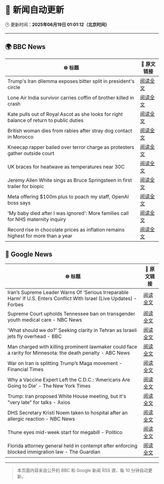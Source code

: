 # 🧠 新闻自动更新

🕒 更新时间：**2025年06月19日 01:01:12（北京时间）**

---

## 🌍 BBC News

| 🌐 标题 | 🔗 原文链接 |
|--------|-------------|
| Trump's Iran dilemma exposes bitter split in president's circle | [阅读全文](https://www.bbc.com/news/articles/c1wp72224jzo) |
| Lone Air India survivor carries coffin of brother killed in crash | [阅读全文](https://www.bbc.com/news/articles/cvg8591rpjyo) |
| Kate pulls out of Royal Ascot as she looks for right balance of return to public duties | [阅读全文](https://www.bbc.com/news/articles/cjrl34rvdxdo) |
| British woman dies from rabies after stray dog contact in Morocco | [阅读全文](https://www.bbc.com/news/articles/c98wyllp170o) |
| Kneecap rapper bailed over terror charge as protesters gather outside court | [阅读全文](https://www.bbc.com/news/articles/cy4k4xnlj8qo) |
| UK braces for heatwave as temperatures near 30C | [阅读全文](https://www.bbc.com/news/articles/c8d6jmmdq5go) |
| Jeremy Allen White sings as Bruce Springsteen in first trailer for biopic | [阅读全文](https://www.bbc.com/news/articles/crk6ded7krdo) |
| Meta offering $100m plus to poach my staff, OpenAI boss says | [阅读全文](https://www.bbc.com/news/articles/c8730088e5do) |
| 'My baby died after I was ignored': More families call for NHS maternity inquiry | [阅读全文](https://www.bbc.com/news/articles/cp861jezrj1o) |
| Record rise in chocolate prices as inflation remains highest for more than a year | [阅读全文](https://www.bbc.com/news/articles/c5ygdqp922vo) |

## 📰 Google News

| 🌐 标题 | 🔗 原文链接 |
|--------|-------------|
| Iran’s Supreme Leader Warns Of ‘Serious Irreparable Harm’ If U.S. Enters Conflict With Israel (Live Updates) - Forbes | [阅读全文](https://news.google.com/rss/articles/CBMi6wFBVV95cUxQZlhKWS1jTjQzdGN4YUk4WF9FNGQ5WHdqeVZzRnNXVnpYV1pHZ1pSYXpydER4XzJkbzFTS0NaVGtoQjJOeTV6WjIydENZYk5fSTNqWnJQcTBIN2F0QTY3NFdob1JDZWU1YXU0Sm9XX2pWS0JGNXZIaWdzOVJkVWh5TWY0NDBGeWF3bEZLR2VsWDJkWE5YckVOOW5xNVZLSmNXS1pTNUUzVnljN2tqMUozbVJMU1daSktWc2RjQkx6TlV5cWwwTDRVdUF3NTdnYkt0U1hSb1lmOS15Q3pEZ2NOOWZVd2c2MXRaT2x3?oc=5) |
| Supreme Court upholds Tennessee ban on transgender youth medical care - NBC News | [阅读全文](https://news.google.com/rss/articles/CBMiwgFBVV95cUxObnl5aFVCN1hBaHpzLWcwckZvX1EzSDRpUU05c3d0UmRxNk5GN2tVODZneVNyZ3Zub0NnMFVkcjAwbEdPZkhFUDdRaVpWZTJIbF8xelJLNTVpVGJseXJycnFjT0pUVWhCR2F0d1BmcWlRVTBfYk9EZDZZSDg2ZE85OHg0MjYzU2xjTzBJV196QnNGeTlfRDlRZ2drdHo2cldJeDJSeWZMTXd6RHR0SUx5MU9tWG5TajlKYV9HdlNCZ0t1d9IBVkFVX3lxTE1LQWM0Vi1HTmE5OC1JbnA2MUtHYkVjU1lGZDVVTDl1TEM0ay1lV1pPVThBMGZTbUlTbjNmeExPUUg0c3RXeDdrV3VidDRMY2J3c0d3dy1B?oc=5) |
| 'What should we do?' Seeking clarity in Tehran as Israeli jets fly overhead - BBC | [阅读全文](https://news.google.com/rss/articles/CBMiWkFVX3lxTE9pS0VhZ2tLend5NW45Wm9nZDV3RjFpLV8tUnNyYU1PTUVJYWVrUU5BaXBtblphczBSc2ZuQXpCMnpHQzNja1ZHMUl4VXRZR21pV2tjcXRTWTA4QdIBX0FVX3lxTE5fZVBzMHNWQnNGbWtJT1NJWGJpeHBneExiUG01bnAxcEpJbmFwWEFtaWxqQ3VNcVRHajJMNW9VWllqdjZrT3NFN2RGR2Q4THhCWnF4Qi11enNYVEk4NzBR?oc=5) |
| Man charged with killing prominent lawmaker could face a rarity for Minnesota: the death penalty - ABC News | [阅读全文](https://news.google.com/rss/articles/CBMiqgFBVV95cUxQcDNuVE9mNVdpMUQwMEFNOWlaTXVvUzVzTllWNzg2UTlsai04WWtYSGl6UzB1RUh6WFhFSkN0SHo0ZWllbXMtYjFoVUw5N0NHeHJwa0FjX3NtT3NCUmctbF9FdzFPejdtcEhzTEJmRVljMTNqUFNiQ1BjSXVXUVpVVXZsZW4yZ2JCN1pDZ202LWl0MW9mSVkxTkItN2RFT05kcnZ1T25USVNmd9IBrwFBVV95cUxQRFU0Ml94SmtPWll3QmU0eHd3eEVkcEd0OFpOTWN0TTRYQ01nRlF3cTVCVG5wXy1GVzJyNGl3ZlVITXZVU0lVd2tCWFdqYlFJd2tuWG0zd0EtZFlsSi1CS1Z0ZnlzWXdId2UzemFvQXQtdjVvMnVkXy13OEZyUjViaXhiSmZoRjhYclB3WV9PRzNXYXBMRmU2S3hwTG1IMkJ2dy16UXVRVVR3U20xTWJz?oc=5) |
| War on Iran is splitting Trump’s Maga movement - Financial Times | [阅读全文](https://news.google.com/rss/articles/CBMicEFVX3lxTFBCSjJfbFJnaDdDUy0za1M4R3h1a1ZMU3VFcUxfaG5KYVRpWEhSMmNZX0JNN042YktacjdNUFVjQzhDQTY2S1VrdVQ3S3ZXbW9HanJ6LWozcWpOb3lkcTJsVnhKLThhRnk0ZURwc1BIdVQ?oc=5) |
| Why a Vaccine Expert Left the C.D.C.: ‘Americans Are Going to Die’ - The New York Times | [阅读全文](https://news.google.com/rss/articles/CBMif0FVX3lxTE82NS11LXNXbTZsMVVfRmpZaXc2Um5MQk1aY2JnRDdnZ3FSbHJjUmJoRmlwQUhTSm41SlBFRkFqcjdHRk5ieGVlVy1pZjJmX29UTUliU3hqY05RZVEweFdoNE1wVjBQR3JpTTEzZVB0NEw3RHV1V3BhczE0cWE1VDg?oc=5) |
| Trump: Iran proposed White House meeting, but it's "very late" for talks - Axios | [阅读全文](https://news.google.com/rss/articles/CBMie0FVX3lxTFBrUVpwa2NvRnBmUl92dFVkTUhkcTNqeVphellIaHU4RFhJS3ltMzhiWTQ0VVFhMVc5YUxMM3lWSWpfcjBVZ1ZzLWRkNkQ2NklxMU9xN05WUXhVTS1DN0NEN1ljcFVwTW1pSmlPSlcwZS05S3o2RWk0cXlJOA?oc=5) |
| DHS Secretary Kristi Noem taken to hospital after an allergic reaction - NBC News | [阅读全文](https://news.google.com/rss/articles/CBMitwFBVV95cUxNMkREc3FBZ0w4dm5pNm5RZEIxcWdfWkdKVzFIREVGajRwdEJpOUR5djE1emZZc3IyYWZLaUFIa1VZZmdnOWppVWNPX3hIUzJJd05WSndReXB3d0VTSWZ0YXoyLUhmNmEyakFnMnhjUmhwMHRoZldpU1ZwZXlodkRWaThzQThFODNaTkQ1UGpRWGdUOFc0MTNFOUtvYWthRnlsLWM3OFZicm1pSF96UTJNZUJVRFZpTXfSAVZBVV95cUxPd1FteU1CTG9fTW95U0UtNUJtVS1Fa1g4bmFZWEx4UHAtdWZuOTluQXk1NzRRcHFLV1luQWVZWFdvWWhTLTNZTlFyU01lelVMY1RISHBCdw?oc=5) |
| Thune eyes mid-week start for megabill - Politico | [阅读全文](https://news.google.com/rss/articles/CBMilAFBVV95cUxOU0hoNnJRZDBSV2lDajhILURwbnhDQmxzeWpkRkVfc2xJRHNYem5GY0pXMHdRdndSdEdnZmNjT1h5M21SbVZkV2xLZzZKZVNPenpJNl93VzVRQUc3WmwyOGt0cHB4eThaMWd0RmxFQjV5QmdrQWVVNmpWX0wtTHFFOWZyczJUYVFtT1lFR3hSM3pxbEpr?oc=5) |
| Florida attorney general held in contempt after enforcing blocked immigration law - The Guardian | [阅读全文](https://news.google.com/rss/articles/CBMiowFBVV95cUxPZXdvV1BoSnMzVlA4d19RblFmWTZiNUFyRXhrcE5tdE5ZTncxMWtPQlU1TlpEekh0WjRkc2tSSFpJaUhqWjF6YWRCNlVkcjZwZnQxUVV0R0l2ejlwbVRTaTBZNi1SUWhOR1oyeENtQlF4RDNfVFVVMVE2OGR6eEJVS2Eya2dIYWNoa25OaEZLX2RGWVVHS09pNS1Ka3NyVWY1dXVr?oc=5) |

---
> 本页面内容来自公开的 BBC 和 Google 新闻 RSS 源，每 10 分钟自动更新。